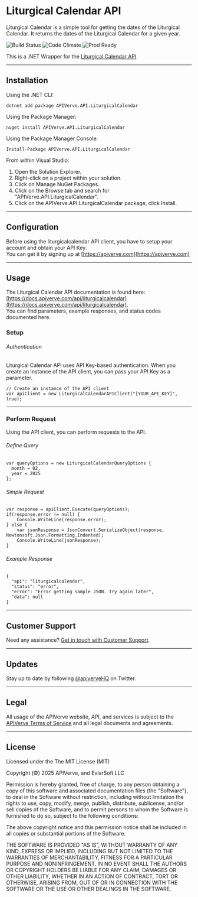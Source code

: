Liturgical Calendar API
============

Liturgical Calendar is a simple tool for getting the dates of the Liturgical Calendar. It returns the dates of the Liturgical Calendar for a given year.

![Build Status](https://img.shields.io/badge/build-passing-green)
![Code Climate](https://img.shields.io/badge/maintainability-B-purple)
![Prod Ready](https://img.shields.io/badge/production-ready-blue)

This is a .NET Wrapper for the [Liturgical Calendar API](https://apiverve.com/marketplace/api/liturgicalcalendar)

---

## Installation

Using the .NET CLI:
```
dotnet add package APIVerve.API.LiturgicalCalendar
```

Using the Package Manager:
```
nuget install APIVerve.API.LiturgicalCalendar
```

Using the Package Manager Console:
```
Install-Package APIVerve.API.LiturgicalCalendar
```

From within Visual Studio:

1. Open the Solution Explorer.
2. Right-click on a project within your solution.
3. Click on Manage NuGet Packages..
4. Click on the Browse tab and search for "APIVerve.API.LiturgicalCalendar".
5. Click on the APIVerve.API.LiturgicalCalendar package, click Install.


---

## Configuration

Before using the liturgicalcalendar API client, you have to setup your account and obtain your API Key.  
You can get it by signing up at [https://apiverve.com](https://apiverve.com)

---

## Usage

The Liturgical Calendar API documentation is found here: [https://docs.apiverve.com/api/liturgicalcalendar](https://docs.apiverve.com/api/liturgicalcalendar).  
You can find parameters, example responses, and status codes documented here.

### Setup

###### Authentication
Liturgical Calendar API uses API Key-based authentication. When you create an instance of the API client, you can pass your API Key as a parameter.

```
// Create an instance of the API client
var apiClient = new LiturgicalCalendarAPIClient("[YOUR_API_KEY]", true);
```

---


### Perform Request
Using the API client, you can perform requests to the API.

###### Define Query

```
var queryOptions = new LiturgicalCalendarQueryOptions {
  month = 02,
  year = 2025
};
```

###### Simple Request

```
var response = apiClient.Execute(queryOptions);
if(response.error != null) {
	Console.WriteLine(response.error);
} else {
    var jsonResponse = JsonConvert.SerializeObject(response, Newtonsoft.Json.Formatting.Indented);
    Console.WriteLine(jsonResponse);
}
```

###### Example Response

```
{
  "api": "liturgicalcalendar",
  "status": "error",
  "error": "Error getting sample JSON. Try again later",
  "data": null
}
```

---

## Customer Support

Need any assistance? [Get in touch with Customer Support](https://apiverve.com/contact).

---

## Updates
Stay up to date by following [@apiverveHQ](https://twitter.com/apiverveHQ) on Twitter.

---

## Legal

All usage of the APIVerve website, API, and services is subject to the [APIVerve Terms of Service](https://apiverve.com/terms) and all legal documents and agreements.

---

## License
Licensed under the The MIT License (MIT)

Copyright (&copy;) 2025 APIVerve, and EvlarSoft LLC

Permission is hereby granted, free of charge, to any person obtaining a copy of this software and associated documentation files (the "Software"), to deal in the Software without restriction, including without limitation the rights to use, copy, modify, merge, publish, distribute, sublicense, and/or sell copies of the Software, and to permit persons to whom the Software is furnished to do so, subject to the following conditions:

The above copyright notice and this permission notice shall be included in all copies or substantial portions of the Software.

THE SOFTWARE IS PROVIDED "AS IS", WITHOUT WARRANTY OF ANY KIND, EXPRESS OR IMPLIED, INCLUDING BUT NOT LIMITED TO THE WARRANTIES OF MERCHANTABILITY, FITNESS FOR A PARTICULAR PURPOSE AND NONINFRINGEMENT. IN NO EVENT SHALL THE AUTHORS OR COPYRIGHT HOLDERS BE LIABLE FOR ANY CLAIM, DAMAGES OR OTHER LIABILITY, WHETHER IN AN ACTION OF CONTRACT, TORT OR OTHERWISE, ARISING FROM, OUT OF OR IN CONNECTION WITH THE SOFTWARE OR THE USE OR OTHER DEALINGS IN THE SOFTWARE.